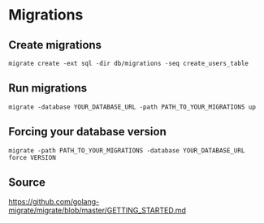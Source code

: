 # Migrations

## Create migrations
```
migrate create -ext sql -dir db/migrations -seq create_users_table
```

## Run migrations
```
migrate -database YOUR_DATABASE_URL -path PATH_TO_YOUR_MIGRATIONS up
```

## Forcing your database version
```
migrate -path PATH_TO_YOUR_MIGRATIONS -database YOUR_DATABASE_URL force VERSION
```

## Source

https://github.com/golang-migrate/migrate/blob/master/GETTING_STARTED.md